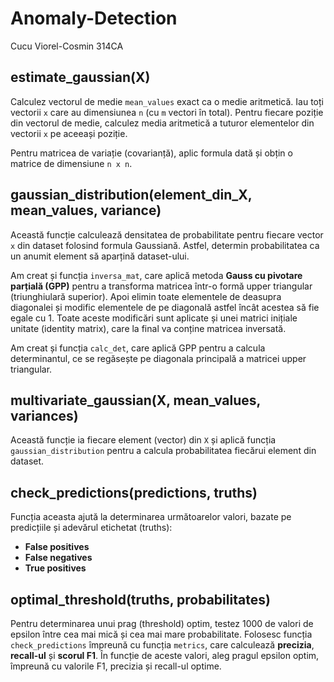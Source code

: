 # Anomaly-Detection
Cucu Viorel-Cosmin 314CA

## estimate_gaussian(X)
Calculez vectorul de medie `mean_values` exact ca o medie aritmetică. Iau toți vectorii `x` care au dimensiunea `n` (cu `m` vectori în total). Pentru fiecare poziție din vectorul de medie, calculez media aritmetică a tuturor elementelor din vectorii `x` pe aceeași poziție.

Pentru matricea de variație (covarianță), aplic formula dată și obțin o matrice de dimensiune `n x n`.

## gaussian_distribution(element_din_X, mean_values, variance)
Această funcție calculează densitatea de probabilitate pentru fiecare vector `x` din dataset folosind formula Gaussiană. Astfel, determin probabilitatea ca un anumit element să aparțină dataset-ului.

Am creat și funcția `inversa_mat`, care aplică metoda **Gauss cu pivotare parțială (GPP)** pentru a transforma matricea într-o formă upper triangular (triunghiulară superior). Apoi elimin toate elementele de deasupra diagonalei și modific elementele de pe diagonală astfel încât acestea să fie egale cu 1. Toate aceste modificări sunt aplicate și unei matrici inițiale unitate (identity matrix), care la final va conține matricea inversată.

Am creat și funcția `calc_det`, care aplică GPP pentru a calcula determinantul, ce se regăsește pe diagonala principală a matricei upper triangular.

## multivariate_gaussian(X, mean_values, variances)
Această funcție ia fiecare element (vector) din `X` și aplică funcția `gaussian_distribution` pentru a calcula probabilitatea fiecărui element din dataset.

## check_predictions(predictions, truths)
Funcția aceasta ajută la determinarea următoarelor valori, bazate pe predicțiile și adevărul etichetat (truths):
- **False positives**
- **False negatives**
- **True positives**

## optimal_threshold(truths, probabilitates)
Pentru determinarea unui prag (threshold) optim, testez 1000 de valori de epsilon între cea mai mică și cea mai mare probabilitate. Folosesc funcția `check_predictions` împreună cu funcția `metrics`, care calculează **precizia**, **recall-ul** și **scorul F1**. În funcție de aceste valori, aleg pragul epsilon optim, împreună cu valorile F1, precizia și recall-ul optime.
